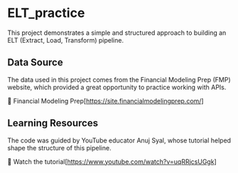 # ELT_practice
This project demonstrates a simple and structured approach to building an ELT (Extract, Load, Transform) pipeline.

## Data Source
The data used in this project comes from the Financial Modeling Prep (FMP) website, which provided a great opportunity to practice working with APIs.

🔗 Financial Modeling Prep[https://site.financialmodelingprep.com/]

## Learning Resources
The code was guided by YouTube educator Anuj Syal, whose tutorial helped shape the structure of this pipeline.

🎥 Watch the tutorial[https://www.youtube.com/watch?v=uqRRjcsUGgk]
